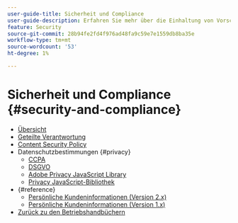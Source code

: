 ```yaml
---
user-guide-title: Sicherheit und Compliance
user-guide-description: Erfahren Sie mehr über die Einhaltung von Vorschriften und die Verantwortlichkeiten der Händler für die Aufrechterhaltung eines sicheren Adobe Commerce-Projekts.
feature: Security
source-git-commit: 28b94fe2fd4f976ad48fa9c59e7e1559db8ba35e
workflow-type: tm+mt
source-wordcount: '53'
ht-degree: 1%

---
```



# Sicherheit und Compliance {#security-and-compliance}

- [Übersicht](overview.md)
- [Geteilte Verantwortung](shared-responsibility.md)
- [Content Security Policy](content-security-policy.md)
- Datenschutzbestimmungen {#privacy}
   - [CCPA](privacy/ccpa.md)
   - [DSGVO](privacy/gdpr.md)
   - [Adobe Privacy JavaScript Library](privacy/adobe-javascript-library.md)
   - [Privacy JavaScript-Bibliothek](privacy/javascript-library.md)
- {#reference}
   - [Persönliche Kundeninformationen (Version 2.x)](privacy/data-m2.md)
   - [Persönliche Kundeninformationen (Version 1.x)](privacy/data-m1.md)
- [Zurück zu den Betriebshandbüchern](https://experienceleague.adobe.com/docs/commerce-operations/operational-guides/home.html)

